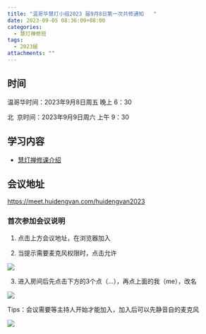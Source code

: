 ```yaml
---
title: "温哥华慧灯小组2023 届9月8日第一次共修通知   "
date: 2023-09-05 08:36:09+08:00
categories:
  - 慧灯禅修班
tags:
  - 2023届
attachments: ""
---
```

## 时间

温哥华时间：2023年9月8日周五 晚上 6：30

北   京时间：2023年9月9日周六 上午 9：30



## 学习内容

* [慧灯禅修课介绍](https://s3.ca-central-1.wasabisys.com/hddata/f.huidengchanxiu.net/wsb/book1/b1-0)

## 会议地址

<https://meet.huidengvan.com/huidengvan2023>
###  首次参加会议说明
1.  点击上方会议地址，在浏览器加入

2. 当提示需要麦克风权限时，点击允许

![](/f/up/jetsi_allow_mic.png)  

3. 进入房间后先点击下方的3个点（...），再点上面的我（me），改名

![](/f/up/jetsi_chage_name.jpeg)

Tips：会议需要等主持人开始才能加入，加入后可以先静音自的麦克风

![](/f/up/jetsi_mute_mic.png)   
